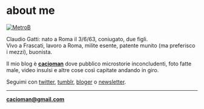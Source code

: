 # about me  

[![](https://drive.google.com/uc?id=1VekJ5JJnSFQMeIHPGnMwSwZpmuSSB6Zu "MetroB")](/index.md)  
  
  
Claudio Gatti: nato a Roma il 3/6/63, coniugato, due figli.  
Vivo a Frascati, lavoro a Roma, milite esente, patente munito (ma preferisco i mezzi), buonista.  

Il mio blog è [**cacioman**](/index.md)  dove pubblico microstorie inconcludenti, foto fatte male, video insulsi e altre cose così capitate andando in giro.  
  
Seguimi con [twitter](https://twitter.com/cacioman), [tumblr](https://cacioman.tumblr.com), [bloger](https://cacioman.blogspot.com) o [newsletter](https://tinyletter.com/cacioman).  

>      

	
---    
[**cacioman@gmail.com**](mailto::cacioman@gmail.com)  
   